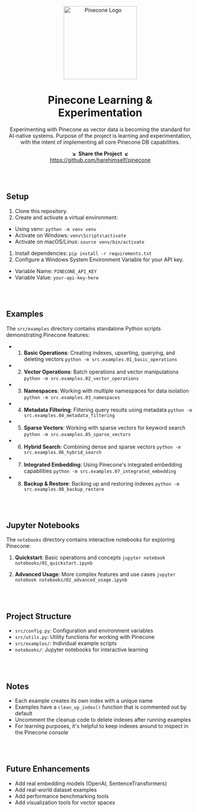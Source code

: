 <div align="center">
<a href="https://pinecone.io" target="_blank" title="Pinecone Vector Database"><img width="196px" alt="Pinecone Logo" src="https://raw.githubusercontent.com/harehimself/pinecone/refs/heads/main/pinecone-logo.png"></a>

<a name="readme-top"></a>

Pinecone Learning & Experimentation
==================

Experimenting with Pinecone as vector data is becoming the standard for AI-native systems. Purpose of the project is learning and experimentation, with the intent of implementing all core Pinecone DB capabilities.


**↘  Share the Project  ↙**\
https://github.com/harehimself/pinecone


</div>  

<br><br>

## Setup

1. Clone this repository.
2. Create and activate a virtual environment:
- Using venv: `python -m venv venv`
- Activate on Windows: `venv\Scripts\activate`
- Activate on macOS/Linux: `source venv/bin/activate`
1. Install dependencies: `pip install -r requirements.txt`
2. Configure a Windows System Environment Variable for your API key.
- Variable Name: `PINECONE_API_KEY`
- Variable Value: `your-api-key-here`

<br><br>

## Examples

The `src/examples` directory contains standalone Python scripts demonstrating Pinecone features:

- 1. **Basic Operations**: Creating indexes, upserting, querying, and deleting vectors
`python -m src.examples.01_basic_operations`

- 2. **Vector Operations**: Batch operations and vector manipulations
`python -m src.examples.02_vector_operations`

- 3. **Namespaces**: Working with multiple namespaces for data isolation
`python -m src.examples.03_namespaces`

- 4. **Metadata Filtering**: Filtering query results using metadata
`python -m src.examples.04_metadata_filtering`

- 5. **Sparse Vectors**: Working with sparse vectors for keyword search
`python -m src.examples.05_sparse_vectors`

- 6. **Hybrid Search**: Combining dense and sparse vectors
`python -m src.examples.06_hybrid_search`

- 7. **Integrated Embedding**: Using Pinecone's integrated embedding capabilities
`python -m src.examples.07_integrated_embedding`

- 8. **Backup & Restore**: Backing up and restoring indexes
`python -m src.examples.08_backup_restore`

<br><br>


## Jupyter Notebooks

The `notebooks` directory contains interactive notebooks for exploring Pinecone:

1. **Quickstart**: Basic operations and concepts
`jupyter notebook notebooks/01_quickstart.ipynb`

2. **Advanced Usage**: More complex features and use cases
`jupyter notebook notebooks/02_advanced_usage.ipynb`

<br><br>


## Project Structure

- `src/config.py`: Configuration and environment variables
- `src/utils.py`: Utility functions for working with Pinecone
- `src/examples/`: Individual example scripts
- `notebooks/`: Jupyter notebooks for interactive learning

<br><br>


## Notes

- Each example creates its own index with a unique name
- Examples have a `clean_up_index()` function that is commented out by default
- Uncomment the cleanup code to delete indexes after running examples
- For learning purposes, it's helpful to keep indexes around to inspect in the Pinecone console

<br><br>


## Future Enhancements

- Add real embedding models (OpenAI, SentenceTransformers)
- Add real-world dataset examples
- Add performance benchmarking tools
- Add visualization tools for vector spaces
